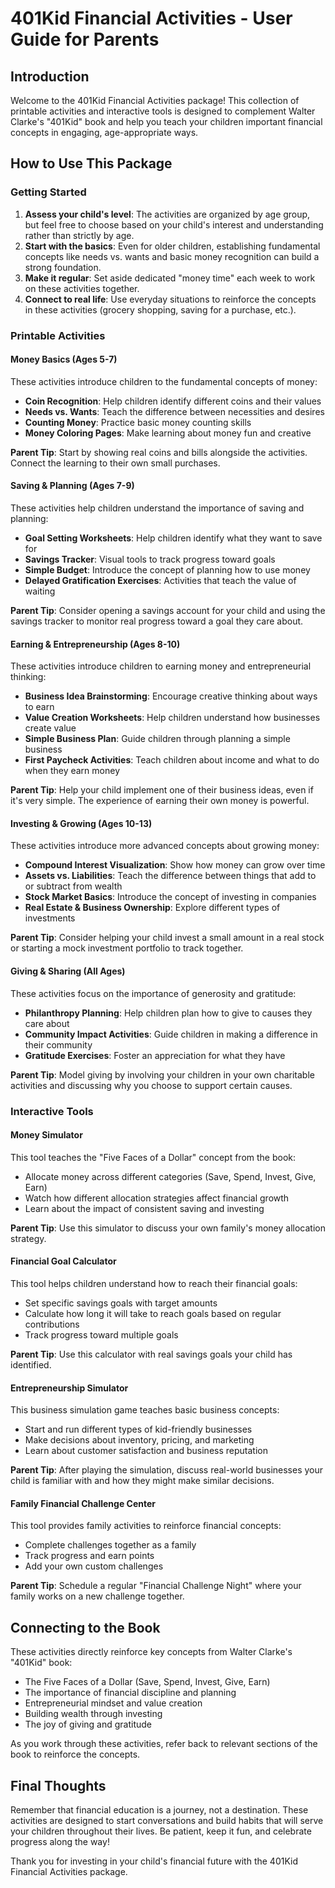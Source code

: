 # 401Kid Financial Activities - User Guide for Parents

## Introduction
Welcome to the 401Kid Financial Activities package! This collection of printable activities and interactive tools is designed to complement Walter Clarke's "401Kid" book and help you teach your children important financial concepts in engaging, age-appropriate ways.

## How to Use This Package

### Getting Started
1. **Assess your child's level**: The activities are organized by age group, but feel free to choose based on your child's interest and understanding rather than strictly by age.
2. **Start with the basics**: Even for older children, establishing fundamental concepts like needs vs. wants and basic money recognition can build a strong foundation.
3. **Make it regular**: Set aside dedicated "money time" each week to work on these activities together.
4. **Connect to real life**: Use everyday situations to reinforce the concepts in these activities (grocery shopping, saving for a purchase, etc.).

### Printable Activities

#### Money Basics (Ages 5-7)
These activities introduce children to the fundamental concepts of money:
- **Coin Recognition**: Help children identify different coins and their values
- **Needs vs. Wants**: Teach the difference between necessities and desires
- **Counting Money**: Practice basic money counting skills
- **Money Coloring Pages**: Make learning about money fun and creative

**Parent Tip**: Start by showing real coins and bills alongside the activities. Connect the learning to their own small purchases.

#### Saving & Planning (Ages 7-9)
These activities help children understand the importance of saving and planning:
- **Goal Setting Worksheets**: Help children identify what they want to save for
- **Savings Tracker**: Visual tools to track progress toward goals
- **Simple Budget**: Introduce the concept of planning how to use money
- **Delayed Gratification Exercises**: Activities that teach the value of waiting

**Parent Tip**: Consider opening a savings account for your child and using the savings tracker to monitor real progress toward a goal they care about.

#### Earning & Entrepreneurship (Ages 8-10)
These activities introduce children to earning money and entrepreneurial thinking:
- **Business Idea Brainstorming**: Encourage creative thinking about ways to earn
- **Value Creation Worksheets**: Help children understand how businesses create value
- **Simple Business Plan**: Guide children through planning a simple business
- **First Paycheck Activities**: Teach children about income and what to do when they earn money

**Parent Tip**: Help your child implement one of their business ideas, even if it's very simple. The experience of earning their own money is powerful.

#### Investing & Growing (Ages 10-13)
These activities introduce more advanced concepts about growing money:
- **Compound Interest Visualization**: Show how money can grow over time
- **Assets vs. Liabilities**: Teach the difference between things that add to or subtract from wealth
- **Stock Market Basics**: Introduce the concept of investing in companies
- **Real Estate & Business Ownership**: Explore different types of investments

**Parent Tip**: Consider helping your child invest a small amount in a real stock or starting a mock investment portfolio to track together.

#### Giving & Sharing (All Ages)
These activities focus on the importance of generosity and gratitude:
- **Philanthropy Planning**: Help children plan how to give to causes they care about
- **Community Impact Activities**: Guide children in making a difference in their community
- **Gratitude Exercises**: Foster an appreciation for what they have

**Parent Tip**: Model giving by involving your children in your own charitable activities and discussing why you choose to support certain causes.

### Interactive Tools

#### Money Simulator
This tool teaches the "Five Faces of a Dollar" concept from the book:
- Allocate money across different categories (Save, Spend, Invest, Give, Earn)
- Watch how different allocation strategies affect financial growth
- Learn about the impact of consistent saving and investing

**Parent Tip**: Use this simulator to discuss your own family's money allocation strategy.

#### Financial Goal Calculator
This tool helps children understand how to reach their financial goals:
- Set specific savings goals with target amounts
- Calculate how long it will take to reach goals based on regular contributions
- Track progress toward multiple goals

**Parent Tip**: Use this calculator with real savings goals your child has identified.

#### Entrepreneurship Simulator
This business simulation game teaches basic business concepts:
- Start and run different types of kid-friendly businesses
- Make decisions about inventory, pricing, and marketing
- Learn about customer satisfaction and business reputation

**Parent Tip**: After playing the simulation, discuss real-world businesses your child is familiar with and how they might make similar decisions.

#### Family Financial Challenge Center
This tool provides family activities to reinforce financial concepts:
- Complete challenges together as a family
- Track progress and earn points
- Add your own custom challenges

**Parent Tip**: Schedule a regular "Financial Challenge Night" where your family works on a new challenge together.

## Connecting to the Book
These activities directly reinforce key concepts from Walter Clarke's "401Kid" book:
- The Five Faces of a Dollar (Save, Spend, Invest, Give, Earn)
- The importance of financial discipline and planning
- Entrepreneurial mindset and value creation
- Building wealth through investing
- The joy of giving and gratitude

As you work through these activities, refer back to relevant sections of the book to reinforce the concepts.

## Final Thoughts
Remember that financial education is a journey, not a destination. These activities are designed to start conversations and build habits that will serve your children throughout their lives. Be patient, keep it fun, and celebrate progress along the way!

Thank you for investing in your child's financial future with the 401Kid Financial Activities package.
